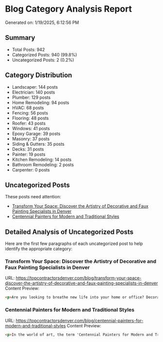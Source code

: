 # Blog Category Analysis Report
Generated on: 1/19/2025, 6:12:56 PM

## Summary
- Total Posts: 942
- Categorized Posts: 940 (99.8%)
- Uncategorized Posts: 2 (0.2%)

## Category Distribution
- Landscaper: 144 posts
- Electrician: 140 posts
- Plumber: 129 posts
- Home Remodeling: 94 posts
- HVAC: 68 posts
- Fencing: 56 posts
- Flooring: 48 posts
- Roofer: 43 posts
- Windows: 41 posts
- Epoxy Garage: 39 posts
- Masonry: 37 posts
- Siding & Gutters: 35 posts
- Decks: 31 posts
- Painter: 19 posts
- Kitchen Remodeling: 14 posts
- Bathroom Remodeling: 2 posts
- Carpenter: 0 posts

## Uncategorized Posts
These posts need attention:

- [Transform Your Space: Discover the Artistry of Decorative and Faux Painting Specialists in Denver](https://topcontractorsdenver.com/blog/transform-your-space-discover-the-artistry-of-decorative-and-faux-painting-specialists-in-denver)
- [Centennial Painters for Modern and Traditional Styles](https://topcontractorsdenver.com/blog/centennial-painters-for-modern-and-traditional-styles)

## Detailed Analysis of Uncategorized Posts
Here are the first few paragraphs of each uncategorized post to help identify the appropriate category:

### Transform Your Space: Discover the Artistry of Decorative and Faux Painting Specialists in Denver
URL: https://topcontractorsdenver.com/blog/transform-your-space-discover-the-artistry-of-decorative-and-faux-painting-specialists-in-denver
Content Preview:
```html
<p>Are you looking to breathe new life into your home or office? Decorative and faux painting specialists in Denver hold the key to transforming your space into a stunning visual masterpiece. Known for their expertise and creativity, these artists are able to turn ordinary walls into extraordinary canvases, adding aesthetic value and character that reflects your personal style.</p><h2 id="what-is-decorative-and-faux-painting">What is Decorative and Faux Painting?</h2><p>Decorative and faux paint...
```

### Centennial Painters for Modern and Traditional Styles
URL: https://topcontractorsdenver.com/blog/centennial-painters-for-modern-and-traditional-styles
Content Preview:
```html
<p>In the world of art, the term 'Centennial Painters for Modern and Traditional Styles' refers to those exceptional artists whose works have bridged the gap between classic and contemporary painting. With a keen understanding of both modern techniques and traditional methods, these painters have redefined artistic expression over the past century. This article delves into the rich heritage of painting, exploring the evolution of styles while highlighting the influential contributions of Centenn...
```
